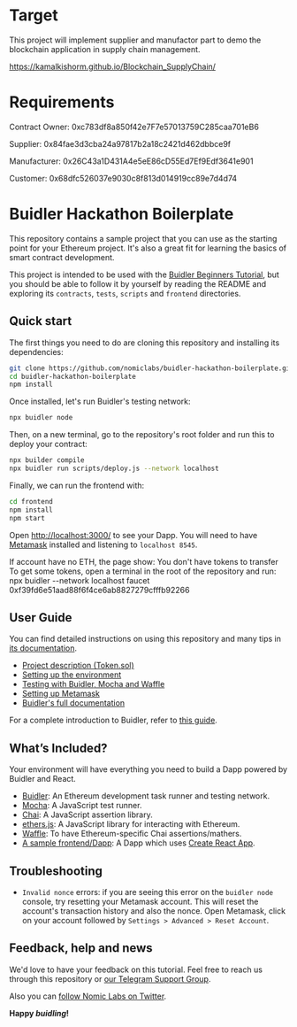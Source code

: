 # Target

This project will implement supplier and manufactor part to demo the blockchain application in supply chain management.

https://kamalkishorm.github.io/Blockchain_SupplyChain/

# Requirements

Contract Owner:
0xc783df8a850f42e7F7e57013759C285caa701eB6

Supplier:
0x84fae3d3cba24a97817b2a18c2421d462dbbce9f

Manufacturer:
0x26C43a1D431A4e5eE86cD55Ed7Ef9Edf3641e901

Customer:
0x68dfc526037e9030c8f813d014919cc89e7d4d74


# Buidler Hackathon Boilerplate

This repository contains a sample project that you can use as the starting point
for your Ethereum project. It's also a great fit for learning the basics of
smart contract development.

This project is intended to be used with the
[Buidler Beginners Tutorial](http://buidler.dev/tutorial), but you should be
able to follow it by yourself by reading the README and exploring its
`contracts`, `tests`, `scripts` and `frontend` directories.

## Quick start

The first things you need to do are cloning this repository and installing its
dependencies:

```sh
git clone https://github.com/nomiclabs/buidler-hackathon-boilerplate.git
cd buidler-hackathon-boilerplate
npm install
```

Once installed, let's run Buidler's testing network:

```sh
npx buidler node
```

Then, on a new terminal, go to the repository's root folder and run this to
deploy your contract:

```sh
npx builder compile
npx buidler run scripts/deploy.js --network localhost
```

Finally, we can run the frontend with:

```sh
cd frontend
npm install
npm start
```

Open [http://localhost:3000/](http://localhost:3000/) to see your Dapp. You will
need to have [Metamask](http://metamask.io) installed and listening to
`localhost 8545`.


If account have no ETH, the page show:
You don't have tokens to transfer
To get some tokens, open a terminal in the root of the repository and run:
npx buidler --network localhost faucet 0xf39fd6e51aad88f6f4ce6ab8827279cfffb92266


## User Guide

You can find detailed instructions on using this repository and many tips in [its documentation](http://buidler.dev/tutorial).

- [Project description (Token.sol)](http://buidler.dev/tutorial/4-contracts/)
- [Setting up the environment](http://buidler.dev/tutorial/1-setup/)
- [Testing with Buidler, Mocha and Waffle](http://buidler.dev/tutorial/5-test/)
- [Setting up Metamask](http://buidler.dev/tutorial/8-frontend/#setting-up-metamask)
- [Buidler's full documentation](https://buidler.dev/getting-started/)

For a complete introduction to Buidler, refer to [this guide](https://buidler.dev/getting-started/#overview).

## What’s Included?

Your environment will have everything you need to build a Dapp powered by Buidler and React.

- [Buidler](https://buidler.dev/): An Ethereum development task runner and testing network.
- [Mocha](https://mochajs.org/): A JavaScript test runner.
- [Chai](https://www.chaijs.com/): A JavaScript assertion library.
- [ethers.js](https://docs.ethers.io/ethers.js/html/): A JavaScript library for interacting with Ethereum.
- [Waffle](https://github.com/EthWorks/Waffle/): To have Ethereum-specific Chai assertions/mathers.
- [A sample frontend/Dapp](./frontend): A Dapp which uses [Create React App](https://github.com/facebook/create-react-app).

## Troubleshooting

- `Invalid nonce` errors: if you are seeing this error on the `buidler node`
  console, try resetting your Metamask account. This will reset the account's
  transaction history and also the nonce. Open Metamask, click on your account
  followed by `Settings > Advanced > Reset Account`.

## Feedback, help and news

We'd love to have your feedback on this tutorial. Feel free to reach us through
this repository or [our Telegram Support Group](https://t.me/BuidlerSupport).

Also you can [follow Nomic Labs on Twitter](https://twitter.com/nomiclabs).

**Happy _buidling_!**
